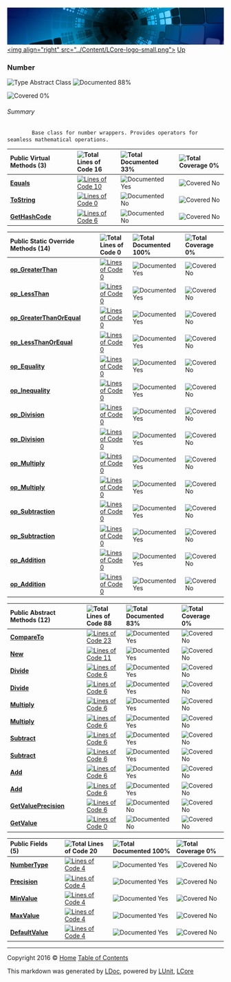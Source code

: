 ![](../Content/LCore-banner-small.png "")
[&lt;img align=&quot;right&quot; src=&quot;../Content/LCore-logo-small.png&quot;&gt;](../../README.md)
[Up](../L.md)

### Number

![Type Abstract Class](http://b.repl.ca/v1/Type-Abstract%20Class-blue.png "") ![Documented 88%](http://b.repl.ca/v1/Documented-88%25-green.png "")

![Covered 0%](http://b.repl.ca/v1/Covered-0%25-red.png "")


###### Summary

            Base class for number wrappers. Provides operators for seamless mathematical operations.
            

Public  Virtual Methods (3) |  | ![Total Lines of Code 16](http://b.repl.ca/v1/Total%20Lines%20of%20Code-16-blue.png "") | ![Total Documented 33%](http://b.repl.ca/v1/Total%20Documented-33%25-yellow.png "") | ![Total Coverage 0%](http://b.repl.ca/v1/Total%20Coverage-0%25-red.png "")
:---  | :---  | :---  | :---  | :--- 
**[Equals](Number_Equals.md)** |  | [![Lines of Code 10](http://b.repl.ca/v1/Lines%20of%20Code-10-blue.png "")](../Numbers/Base/Number.cs#L430) | ![Documented Yes](http://b.repl.ca/v1/Documented-Yes-brightgreen.png "") | ![Covered No](http://b.repl.ca/v1/Covered-No-red.png "")
**[ToString](Number_ToString.md)** |  | [![Lines of Code 0](http://b.repl.ca/v1/Lines%20of%20Code-0-red.png "")](../Numbers/Base/Number.cs#L) | ![Documented No](http://b.repl.ca/v1/Documented-No-red.png "") | ![Covered No](http://b.repl.ca/v1/Covered-No-red.png "")
**[GetHashCode](Number_GetHashCode.md)** |  | [![Lines of Code 6](http://b.repl.ca/v1/Lines%20of%20Code-6-blue.png "")](../Numbers/Base/Number.cs#L516) | ![Documented No](http://b.repl.ca/v1/Documented-No-red.png "") | ![Covered No](http://b.repl.ca/v1/Covered-No-red.png "")


Public Static Override Methods (14) |  | ![Total Lines of Code 0](http://b.repl.ca/v1/Total%20Lines%20of%20Code-0-red.png "") | ![Total Documented 100%](http://b.repl.ca/v1/Total%20Documented-100%25-brightgreen.png "") | ![Total Coverage 0%](http://b.repl.ca/v1/Total%20Coverage-0%25-red.png "")
:---  | :---  | :---  | :---  | :--- 
**[op_GreaterThan](Number_op_GreaterThan.md)** |  | [![Lines of Code 0](http://b.repl.ca/v1/Lines%20of%20Code-0-red.png "")](../Numbers/Base/Number.cs#L) | ![Documented Yes](http://b.repl.ca/v1/Documented-Yes-brightgreen.png "") | ![Covered No](http://b.repl.ca/v1/Covered-No-red.png "")
**[op_LessThan](Number_op_LessThan.md)** |  | [![Lines of Code 0](http://b.repl.ca/v1/Lines%20of%20Code-0-red.png "")](../Numbers/Base/Number.cs#L) | ![Documented Yes](http://b.repl.ca/v1/Documented-Yes-brightgreen.png "") | ![Covered No](http://b.repl.ca/v1/Covered-No-red.png "")
**[op_GreaterThanOrEqual](Number_op_GreaterThanOrEqual.md)** |  | [![Lines of Code 0](http://b.repl.ca/v1/Lines%20of%20Code-0-red.png "")](../Numbers/Base/Number.cs#L) | ![Documented Yes](http://b.repl.ca/v1/Documented-Yes-brightgreen.png "") | ![Covered No](http://b.repl.ca/v1/Covered-No-red.png "")
**[op_LessThanOrEqual](Number_op_LessThanOrEqual.md)** |  | [![Lines of Code 0](http://b.repl.ca/v1/Lines%20of%20Code-0-red.png "")](../Numbers/Base/Number.cs#L) | ![Documented Yes](http://b.repl.ca/v1/Documented-Yes-brightgreen.png "") | ![Covered No](http://b.repl.ca/v1/Covered-No-red.png "")
**[op_Equality](Number_op_Equality.md)** |  | [![Lines of Code 0](http://b.repl.ca/v1/Lines%20of%20Code-0-red.png "")](../Numbers/Base/Number.cs#L) | ![Documented Yes](http://b.repl.ca/v1/Documented-Yes-brightgreen.png "") | ![Covered No](http://b.repl.ca/v1/Covered-No-red.png "")
**[op_Inequality](Number_op_Inequality.md)** |  | [![Lines of Code 0](http://b.repl.ca/v1/Lines%20of%20Code-0-red.png "")](../Numbers/Base/Number.cs#L) | ![Documented Yes](http://b.repl.ca/v1/Documented-Yes-brightgreen.png "") | ![Covered No](http://b.repl.ca/v1/Covered-No-red.png "")
**[op_Division](Number_op_Division.md)** |  | [![Lines of Code 0](http://b.repl.ca/v1/Lines%20of%20Code-0-red.png "")](../Numbers/Base/Number.cs#L) | ![Documented Yes](http://b.repl.ca/v1/Documented-Yes-brightgreen.png "") | ![Covered No](http://b.repl.ca/v1/Covered-No-red.png "")
**[op_Division](Number_op_Division.md)** |  | [![Lines of Code 0](http://b.repl.ca/v1/Lines%20of%20Code-0-red.png "")](../Numbers/Base/Number.cs#L) | ![Documented Yes](http://b.repl.ca/v1/Documented-Yes-brightgreen.png "") | ![Covered No](http://b.repl.ca/v1/Covered-No-red.png "")
**[op_Multiply](Number_op_Multiply.md)** |  | [![Lines of Code 0](http://b.repl.ca/v1/Lines%20of%20Code-0-red.png "")](../Numbers/Base/Number.cs#L) | ![Documented Yes](http://b.repl.ca/v1/Documented-Yes-brightgreen.png "") | ![Covered No](http://b.repl.ca/v1/Covered-No-red.png "")
**[op_Multiply](Number_op_Multiply.md)** |  | [![Lines of Code 0](http://b.repl.ca/v1/Lines%20of%20Code-0-red.png "")](../Numbers/Base/Number.cs#L) | ![Documented Yes](http://b.repl.ca/v1/Documented-Yes-brightgreen.png "") | ![Covered No](http://b.repl.ca/v1/Covered-No-red.png "")
**[op_Subtraction](Number_op_Subtraction.md)** |  | [![Lines of Code 0](http://b.repl.ca/v1/Lines%20of%20Code-0-red.png "")](../Numbers/Base/Number.cs#L) | ![Documented Yes](http://b.repl.ca/v1/Documented-Yes-brightgreen.png "") | ![Covered No](http://b.repl.ca/v1/Covered-No-red.png "")
**[op_Subtraction](Number_op_Subtraction.md)** |  | [![Lines of Code 0](http://b.repl.ca/v1/Lines%20of%20Code-0-red.png "")](../Numbers/Base/Number.cs#L) | ![Documented Yes](http://b.repl.ca/v1/Documented-Yes-brightgreen.png "") | ![Covered No](http://b.repl.ca/v1/Covered-No-red.png "")
**[op_Addition](Number_op_Addition.md)** |  | [![Lines of Code 0](http://b.repl.ca/v1/Lines%20of%20Code-0-red.png "")](../Numbers/Base/Number.cs#L) | ![Documented Yes](http://b.repl.ca/v1/Documented-Yes-brightgreen.png "") | ![Covered No](http://b.repl.ca/v1/Covered-No-red.png "")
**[op_Addition](Number_op_Addition.md)** |  | [![Lines of Code 0](http://b.repl.ca/v1/Lines%20of%20Code-0-red.png "")](../Numbers/Base/Number.cs#L) | ![Documented Yes](http://b.repl.ca/v1/Documented-Yes-brightgreen.png "") | ![Covered No](http://b.repl.ca/v1/Covered-No-red.png "")


Public  Abstract Methods (12) |  | ![Total Lines of Code 88](http://b.repl.ca/v1/Total%20Lines%20of%20Code-88-blue.png "") | ![Total Documented 83%](http://b.repl.ca/v1/Total%20Documented-83%25-green.png "") | ![Total Coverage 0%](http://b.repl.ca/v1/Total%20Coverage-0%25-red.png "")
:---  | :---  | :---  | :---  | :--- 
**[CompareTo](Number_CompareTo.md)** |  | [![Lines of Code 23](http://b.repl.ca/v1/Lines%20of%20Code-23-blue.png "")](../Numbers/Base/Number.cs#L390) | ![Documented Yes](http://b.repl.ca/v1/Documented-Yes-brightgreen.png "") | ![Covered No](http://b.repl.ca/v1/Covered-No-red.png "")
**[New](Number_New.md)** |  | [![Lines of Code 11](http://b.repl.ca/v1/Lines%20of%20Code-11-blue.png "")](../Numbers/Base/Number.cs#L264) | ![Documented Yes](http://b.repl.ca/v1/Documented-Yes-brightgreen.png "") | ![Covered No](http://b.repl.ca/v1/Covered-No-red.png "")
**[Divide](Number_Divide.md)** |  | [![Lines of Code 6](http://b.repl.ca/v1/Lines%20of%20Code-6-blue.png "")](../Numbers/Base/Number.cs#L158) | ![Documented Yes](http://b.repl.ca/v1/Documented-Yes-brightgreen.png "") | ![Covered No](http://b.repl.ca/v1/Covered-No-red.png "")
**[Divide](Number_Divide.md)** |  | [![Lines of Code 6](http://b.repl.ca/v1/Lines%20of%20Code-6-blue.png "")](../Numbers/Base/Number.cs#L158) | ![Documented Yes](http://b.repl.ca/v1/Documented-Yes-brightgreen.png "") | ![Covered No](http://b.repl.ca/v1/Covered-No-red.png "")
**[Multiply](Number_Multiply.md)** |  | [![Lines of Code 6](http://b.repl.ca/v1/Lines%20of%20Code-6-blue.png "")](../Numbers/Base/Number.cs#L149) | ![Documented Yes](http://b.repl.ca/v1/Documented-Yes-brightgreen.png "") | ![Covered No](http://b.repl.ca/v1/Covered-No-red.png "")
**[Multiply](Number_Multiply.md)** |  | [![Lines of Code 6](http://b.repl.ca/v1/Lines%20of%20Code-6-blue.png "")](../Numbers/Base/Number.cs#L149) | ![Documented Yes](http://b.repl.ca/v1/Documented-Yes-brightgreen.png "") | ![Covered No](http://b.repl.ca/v1/Covered-No-red.png "")
**[Subtract](Number_Subtract.md)** |  | [![Lines of Code 6](http://b.repl.ca/v1/Lines%20of%20Code-6-blue.png "")](../Numbers/Base/Number.cs#L140) | ![Documented Yes](http://b.repl.ca/v1/Documented-Yes-brightgreen.png "") | ![Covered No](http://b.repl.ca/v1/Covered-No-red.png "")
**[Subtract](Number_Subtract.md)** |  | [![Lines of Code 6](http://b.repl.ca/v1/Lines%20of%20Code-6-blue.png "")](../Numbers/Base/Number.cs#L140) | ![Documented Yes](http://b.repl.ca/v1/Documented-Yes-brightgreen.png "") | ![Covered No](http://b.repl.ca/v1/Covered-No-red.png "")
**[Add](Number_Add.md)** |  | [![Lines of Code 6](http://b.repl.ca/v1/Lines%20of%20Code-6-blue.png "")](../Numbers/Base/Number.cs#L131) | ![Documented Yes](http://b.repl.ca/v1/Documented-Yes-brightgreen.png "") | ![Covered No](http://b.repl.ca/v1/Covered-No-red.png "")
**[Add](Number_Add.md)** |  | [![Lines of Code 6](http://b.repl.ca/v1/Lines%20of%20Code-6-blue.png "")](../Numbers/Base/Number.cs#L131) | ![Documented Yes](http://b.repl.ca/v1/Documented-Yes-brightgreen.png "") | ![Covered No](http://b.repl.ca/v1/Covered-No-red.png "")
**[GetValuePrecision](Number_GetValuePrecision.md)** |  | [![Lines of Code 6](http://b.repl.ca/v1/Lines%20of%20Code-6-blue.png "")](../Numbers/Base/Number.cs#L713) | ![Documented No](http://b.repl.ca/v1/Documented-No-red.png "") | ![Covered No](http://b.repl.ca/v1/Covered-No-red.png "")
**[GetValue](Number_GetValue.md)** |  | [![Lines of Code 0](http://b.repl.ca/v1/Lines%20of%20Code-0-red.png "")](../Numbers/Base/Number.cs#L) | ![Documented No](http://b.repl.ca/v1/Documented-No-red.png "") | ![Covered No](http://b.repl.ca/v1/Covered-No-red.png "")


Public   Fields (5) |  | ![Total Lines of Code 20](http://b.repl.ca/v1/Total%20Lines%20of%20Code-20-blue.png "") | ![Total Documented 100%](http://b.repl.ca/v1/Total%20Documented-100%25-brightgreen.png "") | ![Total Coverage 0%](http://b.repl.ca/v1/Total%20Coverage-0%25-red.png "")
:---  | :---  | :---  | :---  | :--- 
**[NumberType](Number_NumberType.md)** |  | [![Lines of Code 4](http://b.repl.ca/v1/Lines%20of%20Code-4-blue.png "")](../Numbers/Base/Number.cs#L125) | ![Documented Yes](http://b.repl.ca/v1/Documented-Yes-brightgreen.png "") | ![Covered No](http://b.repl.ca/v1/Covered-No-red.png "")
**[Precision](Number_Precision.md)** |  | [![Lines of Code 4](http://b.repl.ca/v1/Lines%20of%20Code-4-blue.png "")](../Numbers/Base/Number.cs#L220) | ![Documented Yes](http://b.repl.ca/v1/Documented-Yes-brightgreen.png "") | ![Covered No](http://b.repl.ca/v1/Covered-No-red.png "")
**[MinValue](Number_MinValue.md)** |  | [![Lines of Code 4](http://b.repl.ca/v1/Lines%20of%20Code-4-blue.png "")](../Numbers/Base/Number.cs#L225) | ![Documented Yes](http://b.repl.ca/v1/Documented-Yes-brightgreen.png "") | ![Covered No](http://b.repl.ca/v1/Covered-No-red.png "")
**[MaxValue](Number_MaxValue.md)** |  | [![Lines of Code 4](http://b.repl.ca/v1/Lines%20of%20Code-4-blue.png "")](../Numbers/Base/Number.cs#L230) | ![Documented Yes](http://b.repl.ca/v1/Documented-Yes-brightgreen.png "") | ![Covered No](http://b.repl.ca/v1/Covered-No-red.png "")
**[DefaultValue](Number_DefaultValue.md)** |  | [![Lines of Code 4](http://b.repl.ca/v1/Lines%20of%20Code-4-blue.png "")](../Numbers/Base/Number.cs#L235) | ![Documented Yes](http://b.repl.ca/v1/Documented-Yes-brightgreen.png "") | ![Covered No](http://b.repl.ca/v1/Covered-No-red.png "")




---

Copyright 2016 &copy; [Home](../../README.md) [Table of Contents](../../TableOfContents.md)

This markdown was generated by [LDoc](https://github.com/CodeSingularity/LDoc), powered by [LUnit](https://github.com/CodeSingularity/LUnit), [LCore](https://github.com/CodeSingularity/LCore)

